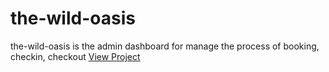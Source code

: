 # the-wild-oasis
the-wild-oasis is the admin dashboard for manage the process of booking, checkin, checkout
<a href="https://the-wild-oasis-soenghakk.netlify.app" target="_blank">View Project</a>
